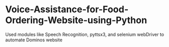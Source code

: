 # Voice-Assistance-for-Food-Ordering-Website-using-Python
Used modules like Speech Recognition, pyttsx3, and selenium webDriver  to automate Dominos website
